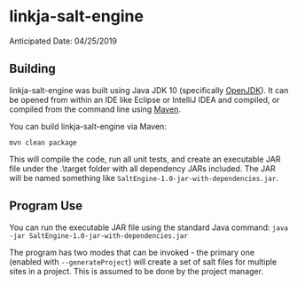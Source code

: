 # linkja-salt-engine

Anticipated Date: 04/25/2019

## Building
linkja-salt-engine was built using Java JDK 10 (specifically [OpenJDK](https://openjdk.java.net/)).  It can be opened from within an IDE like Eclipse or IntelliJ IDEA and compiled, or compiled from the command line using [Maven](https://maven.apache.org/).

You can build linkja-salt-engine via Maven:

`mvn clean package`

This will compile the code, run all unit tests, and create an executable JAR file under the .\target folder with all dependency JARs included.  The JAR will be named something like `SaltEngine-1.0-jar-with-dependencies.jar`.

## Program Use
You can run the executable JAR file using the standard Java command:
`java -jar SaltEngine-1.0-jar-with-dependencies.jar `

The program has two modes that can be invoked - the primary one (enabled with `--generateProject`) will create a set of salt files for multiple sites in a project.  This is assumed to be done by the project manager.
